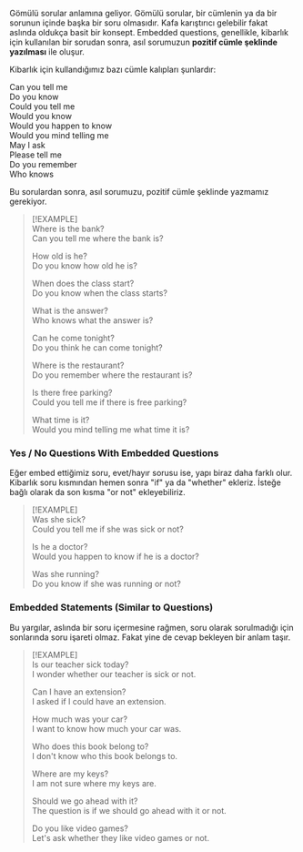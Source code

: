 Gömülü sorular anlamına geliyor. Gömülü sorular, bir cümlenin ya da bir sorunun içinde başka bir soru olmasıdır. Kafa karıştırıcı gelebilir fakat aslında oldukça basit bir konsept. Embedded questions, genellikle, kibarlık için kullanılan bir sorudan sonra, asıl sorumuzun **pozitif cümle şeklinde yazılması** ile oluşur.  

Kibarlık için kullandığımız bazı cümle kalıpları şunlardır:  

Can you tell me  
Do you know  
Could you tell me  
Would you know  
Would you happen to know  
Would you mind telling me  
May I ask  
Please tell me  
Do you remember  
Who knows  

Bu sorulardan sonra, asıl sorumuzu, pozitif cümle şeklinde yazmamız gerekiyor.  

> [!EXAMPLE]  
> Where is the bank?  
> Can you tell me where the bank is?  
>  
> How old is he?  
> Do you know how old he is?  
>  
> When does the class start?  
> Do you know when the class starts?  
>  
> What is the answer?  
> Who knows what the answer is?  
>  
> Can he come tonight?  
> Do you think he can come tonight?  
>  
> Where is the restaurant?  
> Do you remember where the restaurant is?  
>  
> Is there free parking?  
> Could you tell me if there is free parking?  
>  
> What time is it?  
> Would you mind telling me what time it is?  

### Yes / No Questions With Embedded Questions  
Eğer embed ettiğimiz soru, evet/hayır sorusu ise, yapı biraz daha farklı olur. Kibarlık soru kısmından hemen sonra "if" ya da "whether" ekleriz. İsteğe bağlı olarak da son kısma "or not" ekleyebiliriz.  

> [!EXAMPLE]  
> Was she sick?  
> Could you tell me if she was sick or not?  
>  
> Is he a doctor?  
> Would you happen to know if he is a doctor?  
>  
> Was she running?  
> Do you know if she was running or not?  

### Embedded Statements (Similar to Questions)  
Bu yargılar, aslında bir soru içermesine rağmen, soru olarak sorulmadığı için sonlarında soru işareti olmaz. Fakat yine de cevap bekleyen bir anlam taşır.  

> [!EXAMPLE]  
> Is our teacher sick today?  
> I wonder whether our teacher is sick or not.  
>  
> Can I have an extension?  
> I asked if I could have an extension.  
>  
> How much was your car?  
> I want to know how much your car was.  
>  
> Who does this book belong to?  
> I don't know who this book belongs to.  
>  
> Where are my keys?  
> I am not sure where my keys are.  
>  
> Should we go ahead with it?  
> The question is if we should go ahead with it or not.  
>  
> Do you like video games?  
> Let's ask whether they like video games or not.  
